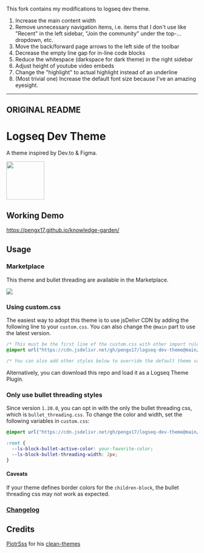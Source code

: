 This fork contains my modifications to logseq dev theme.

1. Increase the main content width
2. Remove unnecessary navigation items, i.e. items that I don't use like "Recent" in the left sidebar, "Join the community" under the top-... dropdown, etc.
3. Move the back/forward page arrows to the left side of the toolbar
4. Decrease the empty line gap for in-line code blocks
5. Reduce the whitespace (darkspace for dark theme) in the right sidebar
6. Adjust height of youtube video embeds
7. Change the "highlight" to actual highlight instead of an underline
8. (Most trivial one) Increase the default font size because I've an amazing eyesight.

--------------------------------
ORIGINAL README
--------------------------------

# Logseq Dev Theme

A theme inspired by Dev.to & Figma.

<img src="./logo.png" width="100" />

## Working Demo

https://pengx17.github.io/knowledge-garden/

## Usage

### Marketplace
This theme and bullet threading are available in the Marketplace.

![](./marketplace.png)

### Using custom.css

The easiest way to adopt this theme is to use jsDelivr CDN by adding the following line to your `custom.css`. You can also change the `@main` part to use the latest version.

```css
/* This must be the first line of the custom.css with other import rules */
@import url("https://cdn.jsdelivr.net/gh/pengx17/logseq-dev-theme@main/custom.css");

/* You can also add other styles below to override the default theme values */
```

Alternatively, you can download this repo and load it as a Logseq Theme Plugin.

### Only use bullet threading styles

Since version `1.20.0`, you can opt in with the only the bullet threading css, which is `bullet_threading.css`.
To change the color and width, set the following variables in `custom.css`:

```css
@import url("https://cdn.jsdelivr.net/gh/pengx17/logseq-dev-theme@main/bullet_threading.css");

:root {
  --ls-block-bullet-active-color: your-favorite-color;
  --ls-block-bullet-threading-width: 2px;
}
```

#### Caveats

If your theme defines border colors for the `children-block`, the bullet threading css may not work as expected.

### [Changelog](./CHANGELOG.md)

## Credits

[PiotrSss](https://github.com/PiotrSss) for his [clean-themes](https://github.com/PiotrSss/logseq-clean-themes)

